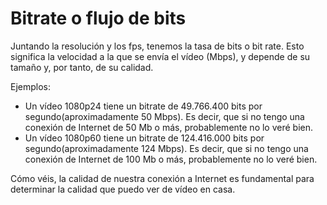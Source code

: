 # Bitrate o flujo de bits

Juntando la resolución y los fps, tenemos la tasa de bits o bit rate. Esto significa la velocidad a la que se envía el vídeo (Mbps), y depende de su tamaño y, por tanto, de su calidad.

Ejemplos:

- Un vídeo 1080p24 tiene un bitrate de 49.766.400‬ bits por segundo(aproximadamente 50 Mbps). Es decir, que si no tengo una conexión de Internet de 50 Mb o más, probablemente no lo veré bien.
- Un vídeo 1080p60 tiene un bitrate de 124.416.000‬  bits por segundo(aproximadamente 124 Mbps). Es decir, que si no tengo una conexión de Internet de 100 Mb o más, probablemente no lo veré bien.

Cómo véis, la calidad de nuestra conexión a Internet es fundamental para determinar la calidad que puedo ver de vídeo en casa.